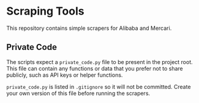 # Scraping Tools

This repository contains simple scrapers for Alibaba and Mercari.

## Private Code

The scripts expect a `private_code.py` file to be present in the project
root. This file can contain any functions or data that you prefer not to
share publicly, such as API keys or helper functions.

`private_code.py` is listed in `.gitignore` so it will not be committed.
Create your own version of this file before running the scrapers.
